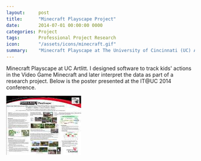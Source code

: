 ```yaml
---
layout:     post
title:      "Minecraft Playscape Project"
date:       2014-07-01 00:00:00 0000
categories: Project
tags:       Professional Project Research
icon:       "/assets/icons/minecraft.gif"
summary: 	"Minecraft Playscape at The University of Cincinnati (UC) Arlitt. I designed software to track kids' actions in the Video Game Minecraft and later interpret the data as part of a research project. This project was later presented at the 2014 IT@UC conference."
---
```


Minecraft Playscape at UC Artlitt. I designed software to track kids' actions in the Video Game Minecraft and later interpret the data as part of a research project. Below is the poster presented at the IT@UC 2014 conference.

[![Poster Presented at IT@UC 2014 Conference](/assets/projects/playscape/playscape.jpg)](https://drive.google.com/file/d/0B0gCZqueOMVIWnMzUmtxQXB2dGs)
